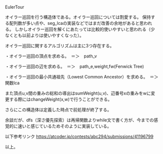 EulerTour

オイラー巡回を行う構造体である。オイラー巡回については割愛する。
保持する配列数が多い点や、seg_lcaの実装などではまだ改善の余地があると思われる。
しかしオイラー巡回を解くにあたっては比較的使いやすいと思われる（少なくとも以前よりは使いやすくなった）。

オイラー巡回に関するアルゴリズムは主に3つ存在する。

・オイラー巡回の頂点を求める。　＝＞　path_v

・オイラー巡回の辺を求める。　＝＞　path_e,weight,fw(Fenwick Tree)

・オイラー巡回の最小共通祖先（Lowest Common Ancestor）を求める。　＝＞　関数lca

また頂点u,v間の重みの総和の導出はsumWeight(u,v)、辺番号xの重みをwに変更する際にはchangeWeight(x,w)で行うことができる。

さらにこの構造体は定義した時点で前処理が終了する。

余談だが、dfs（深さ優先探索）は再帰関数よりwhile文で書く方が、今までの感覚的に速いと感じているためそのように実装している。

以下参考リンク
https://atcoder.jp/contests/abc294/submissions/41196799

以上。

